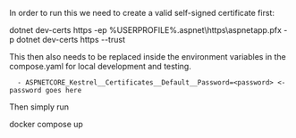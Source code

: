 In order to run this we need to create a valid self-signed certificate first:

dotnet dev-certs https -ep %USERPROFILE%\.aspnet\https\aspnetapp.pfx -p <password>
dotnet dev-certs https --trust

This then also needs to be replaced inside the environment variables in the compose.yaml for local development and testing.


      - ASPNETCORE_Kestrel__Certificates__Default__Password=<password> <- password goes here

Then simply run

docker compose up
